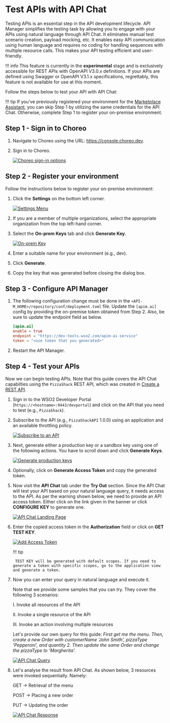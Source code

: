 # Test APIs with API Chat

Testing APIs is an essential step in the API development lifecycle. API Manager simplifies the testing task by allowing you to engage with your APIs using natural language through API Chat. It eliminates manual test scenario creation, payload mocking, etc. It enables easy API communication using human language and requires no coding for handling sequences with multiple resource calls. This makes your API testing efficient and user-friendly.

!!! info
    This feature is currently in the **experimental** stage and is exclusively accessible for REST APIs with OpenAPI V3.0.x definitions. If your APIs are defined using Swagger or OpenAPI V3.1.x specifications, regrettably, this feature is not available for use at this moment.

Follow the steps below to test your API with API Chat:

!!! tip
    If you've previously registered your environment for the [Marketplace Assistant]({{base_path}}/consume/discover-apis/marketplace-assistant), you can skip Step 1 by utilizing the same credentials for the API Chat. Otherwise, complete Step 1 to register your on-premise environment.

## Step 1 - Sign in to Choreo

1. Navigate to Choreo using the URL: <a href="https://console.choreo.dev">https://console.choreo.dev</a>.

2. Sign in to Choreo.

   [![Choreo sign-in options]({{base_path}}/assets/img/observe/sign-in-choreo.png)]({{base_path}}/assets/img/observe/sign-in-choreo.png)

## Step 2 - Register your environment

Follow the instructions below to register your on-premise environment:

1. Click the **Settings** on the bottom left corner.

      [![Settings Menu]({{base_path}}/assets/img/observe/settings-menu.png)]({{base_path}}/assets/img/observe/settings-menu.png)

2. If you are a member of multiple organizations, select the appropriate organization from the top left-hand corner.

3. Select the **On-prem Keys** tab and click **Generate Key**.

      [![On-prem Key]({{base_path}}/assets/img/observe/on-prem-key.png)]({{base_path}}/assets/img/observe/on-prem-key.png)

4. Enter a suitable name for your environment (e.g., dev).

5. Click **Generate**.
6. Copy the key that was generated before closing the dialog box.

## Step 3 - Configure API Manager

1. The following configuration change must be done in the `<API-M_HOME>/repository/conf/deployment.toml` file. Update the `[apim.ai]` config by providing the on-premise token obtained from Step 2. Also, be sure to update the endpoint field as below.

      ```toml
      [apim.ai]
      enable = true
      endpoint = "https://dev-tools.wso2.com/apim-ai-service"
      token = "<use token that you generated>"
      ```

2. Restart the API Manager.

## Step 4 - Test your APIs

Now we can begin testing APIs. Note that this guide covers the API Chat capabilties using the `PizzaShack` REST API, which was created in [Create a REST API]({{base_path}}/design/create-api/create-rest-api/create-a-rest-api/).

1.  Sign in to the WSO2 Developer Portal (`https://<hostname>:9443/devportal`) and click on the API that you need to test (e.g., `PizzaShack`).

2.  Subscribe to the API (e.g., `PizzaShackAPI` 1.0.0) using an application and an available throttling policy.

    [![Subscribe to an API]({{base_path}}/assets/img/learn/subscribe-to-api.png)]({{base_path}}/assets/img/learn/subscribe-to-api.png)

3. Next, generate either a production key or a sandbox key using one of the following actions. You have to scroll down and click **Generate Keys**.

    [![Generate production keys]({{base_path}}/assets/img/learn/generate-application-keys.png)]({{base_path}}/assets/img/learn/generate-application-keys.png)

4. Optionally, click on **Generate Access Token** and copy the generated token.

5.  Now visit the **API Chat** tab under the **Try Out** section. Since the API Chat will test your API based on your natural language query, it needs access to the API. As per the warning shown below, we need to provide an API access token. Either click on the link given in the banner or click **CONFIGURE KEY** to generate one.

    [![API Chat Landing Page]({{base_path}}/assets/img/get_started/api-chat.png)]({{base_path}}/assets/img/get_started/api-chat.png)

6.  Enter the copied access token in the **Authorization** field or click on **GET TEST KEY**.

    [![Add Access Token]({{base_path}}/assets/img/get_started/api-chat-access-token.png)]({{base_path}}/assets/img/get_started/api-chat-access-token.png)

    !!! tip

         TEST KEY will be generated with default scopes. If you need to generate a token with specific scopes, go to the application view and generate a token.

7. Now you can enter your query in natural language and execute it.
    
     Note that we provide some samples that you can try. They cover the following 3 scenarios:

      I. Invoke all resources of the API

      II. Invoke a single resource of the API
      
      III. Invoke an action involving multiple resources
   
    Let's provide our own query for this guide: _First get me the menu. Then, create a new Order with customerName 'John Smith', pizzaType 'Pepperoni', and quantity 2. Then update the same Order and change the pizzaType to 'Margherita'._

    [![API Chat Query]({{base_path}}/assets/img/get_started/api-chat-query.png)]({{base_path}}/assets/img/get_started/api-chat-query.png)

8. Let's analyse the result from API Chat. As shown below, 3 resources were invoked sequentially. Namely:

    GET &rarr; Retrieval of the menu

    POST &rarr; Placing a new order

    PUT &rarr; Updating the order

    [![API Chat Response]({{base_path}}/assets/img/get_started/api-chat-response.png)]({{base_path}}/assets/img/get_started/api-chat-response.png)
